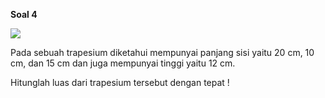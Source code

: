 **Soal 4**

![](resource:assets/md/materi_3/3.4.png "")

Pada sebuah trapesium diketahui mempunyai panjang sisi yaitu 20 cm, 10 cm, dan 15 cm dan juga mempunyai tinggi yaitu 12 cm.

Hitunglah luas dari trapesium tersebut dengan tepat !
